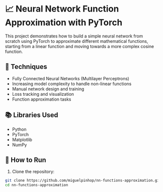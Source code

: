# 📈 Neural Network Function Approximation with PyTorch

This project demonstrates how to build a simple neural network from scratch using PyTorch to approximate different mathematical functions, starting from a linear function and moving towards a more complex cosine function.

## 🧠 Techniques
- Fully Connected Neural Networks (Multilayer Perceptrons)
- Increasing model complexity to handle non-linear functions
- Manual network design and training
- Loss tracking and visualization
- Function approximation tasks

## 📚 Libraries Used
- Python
- PyTorch
- Matplotlib
- NumPy

## 🚀 How to Run

1. Clone the repository:
```bash
git clone https://github.com/miguelpinhop/nn-functions-approximation.git
cd nn-functions-approximation
